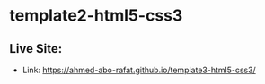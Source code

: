 # template2-html5-css3

## Live Site:
  - Link:  https://ahmed-abo-rafat.github.io/template3-html5-css3/
